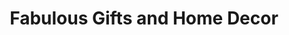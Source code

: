 ---
title: "Fabulous Gifts and Home Decor"
url: /paradise/fabulous-gifts-and-home-decor/
shop: Andenken
---